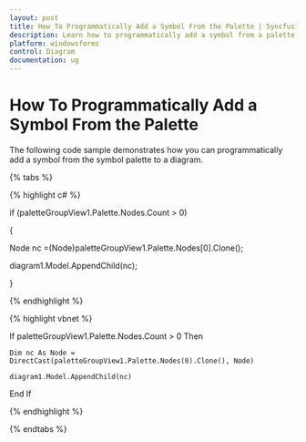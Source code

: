 ```yaml
---
layout: post
title: How To Programmatically Add a Symbol From the Palette | Syncfusion®
description: Learn how to programmatically add a symbol from a palette in your application, enhancing functionality and user experience with dynamic symbol integration.
platform: windowsforms
control: Diagram
documentation: ug
---
```


# How To Programmatically Add a Symbol From the Palette

The following code sample demonstrates how you can programmatically add a symbol from the symbol palette to a diagram.


{% tabs %}

{% highlight c# %}

if (paletteGroupView1.Palette.Nodes.Count > 0)

{

   Node nc =(Node)paletteGroupView1.Palette.Nodes[0].Clone();                

   diagram1.Model.AppendChild(nc);

}

{% endhighlight %}

{% highlight vbnet %}

If paletteGroupView1.Palette.Nodes.Count > 0 Then 

  	Dim nc As Node = DirectCast(paletteGroupView1.Palette.Nodes(0).Clone(), Node) 

	diagram1.Model.AppendChild(nc) 

End If 

{% endhighlight %}

{% endtabs %}

